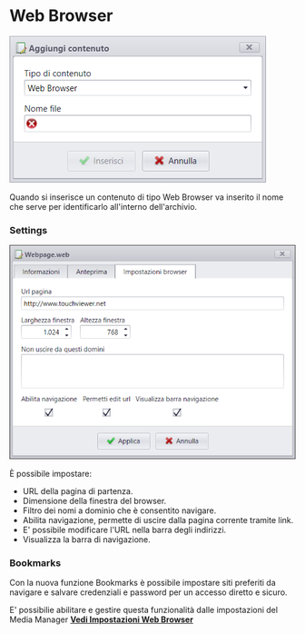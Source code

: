 # Web Browser
![](/img/contents_webbrowser.png)

Quando si inserisce un contenuto di tipo Web Browser va inserito il nome che serve per identificarlo all'interno dell'archivio.

### Settings
![](/img/contents_webbrowser_settings.png)

&Egrave; possibile impostare:

* URL della pagina di partenza.
* Dimensione della finestra del browser.
* Filtro dei nomi a dominio che è consentito navigare.
* Abilita navigazione, permette di uscire dalla pagina corrente tramite link.
* E' possibile modificare l'URL nella barra degli indirizzi.
* Visualizza la barra di navigazione.

### Bookmarks
Con la nuova funzione Bookmarks è possibile impostare siti preferiti da navigare e salvare credenziali e password per un accesso diretto e sicuro.

E' possibilie abilitare e gestire questa funzionalità dalle impostazioni del Media Manager
[__Vedi Impostazioni Web Browser__](/it/2.17/media-manager/settings/#impostazioni-web-browser)
